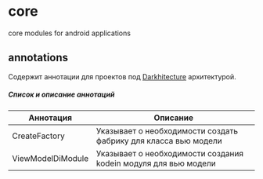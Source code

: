 # core
core modules for android applications

## annotations
Содержит аннотации для проектов под  [Darkhitecture](https://ru.wikipedia.org/wiki/%D0%98%D0%BD%D0%BA%D1%83%D0%B1%D0%B0%D1%82%D0%BE%D1%80:Darkhitecture) архитектурой.
##### Список и описание аннотаций
| Аннотация     | Описание      |
| ------------- | ------------- |
| CreateFactory | Указывает о необходимости создать фабрику для класса вью модели  |
| ViewModelDiModule  | Указывает о необходимости создания kodein модуля для вью модели  |
